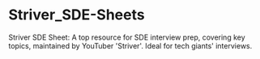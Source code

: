 # Striver_SDE-Sheets
Striver SDE Sheet: A top resource for SDE interview prep, covering key topics, maintained by YouTuber 'Striver'. Ideal for tech giants' interviews.
